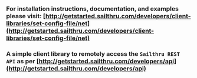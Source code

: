 ### For installation instructions, documentation, and examples please visit: [http://getstarted.sailthru.com/developers/client-libraries/set-config-file/net](http://getstarted.sailthru.com/developers/client-libraries/set-config-file/net)

### A simple client library to remotely access the `Sailthru REST API` as per [http://getstarted.sailthru.com/developers/api](http://getstarted.sailthru.com/developers/api)

